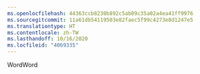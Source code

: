 ```yaml
---
ms.openlocfilehash: 44363ccb8230b892c5ab09c35a02a4ea41ff9976
ms.sourcegitcommit: 11a61db54119503e82faec5f99c4273e8d1247e5
ms.translationtype: HT
ms.contentlocale: zh-TW
ms.lasthandoff: 10/16/2020
ms.locfileid: "4069335"
---
```

<span data-ttu-id="b96f4-101">Word</span><span class="sxs-lookup"><span data-stu-id="b96f4-101">Word</span></span>